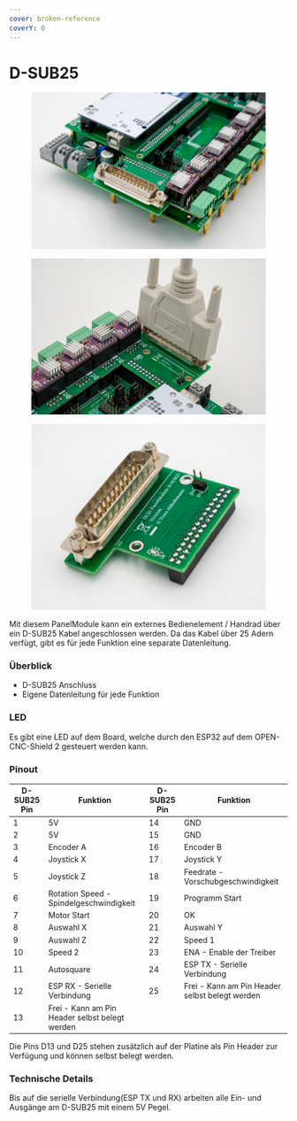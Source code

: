 ```yaml
---
cover: broken-reference
coverY: 0
---
```


# D-SUB25

<div>

<figure><img src="../../.gitbook/assets/panel d-sub25-3-1200px.jpg" alt=""><figcaption></figcaption></figure>

 

<figure><img src="../../.gitbook/assets/panel d-sub25-4-1200px.jpg" alt=""><figcaption></figcaption></figure>

 

<figure><img src="../../.gitbook/assets/panel d-sub25-1200px.jpg" alt=""><figcaption></figcaption></figure>

</div>

Mit diesem PanelModule kann ein externes Bedienelement / Handrad über ein D-SUB25 Kabel angeschlossen werden. Da das Kabel über 25 Adern verfügt, gibt es für jede Funktion eine separate Datenleitung.

### Überblick

* D-SUB25 Anschluss
* Eigene Datenleitung für jede Funktion

### LED

Es gibt eine LED auf dem Board, welche durch den ESP32 auf dem OPEN-CNC-Shield 2 gesteuert werden kann.

### Pinout

| D-SUB25 Pin | Funktion                                       | D-SUB25 Pin | Funktion                                       |
| ----------- | ---------------------------------------------- | ----------- | ---------------------------------------------- |
| 1           | 5V                                             | 14          | GND                                            |
| 2           | 5V                                             | 15          | GND                                            |
| 3           | Encoder A                                      | 16          | Encoder B                                      |
| 4           | Joystick X                                     | 17          | Joystick Y                                     |
| 5           | Joystick Z                                     | 18          | Feedrate - Vorschubgeschwindigkeit             |
| 6           | Rotation Speed - Spindelgeschwindigkeit        | 19          | Programm Start                                 |
| 7           | Motor Start                                    | 20          | OK                                             |
| 8           | Auswahl X                                      | 21          | Auswahl Y                                      |
| 9           | Auswahl Z                                      | 22          | Speed 1                                        |
| 10          | Speed 2                                        | 23          | ENA - Enable der Treiber                       |
| 11          | Autosquare                                     | 24          | ESP TX - Serielle Verbindung                   |
| 12          | ESP RX - Serielle Verbindung                   | 25          | Frei - Kann am Pin Header selbst belegt werden |
| 13          | Frei - Kann am Pin Header selbst belegt werden |             |                                                |

Die Pins D13 und D25 stehen zusätzlich auf der Platine als Pin Header zur Verfügung und können selbst belegt werden.

### Technische Details

Bis auf die serielle Verbindung(ESP TX und RX) arbeiten alle Ein- und Ausgänge am D-SUB25 mit einem 5V Pegel.
